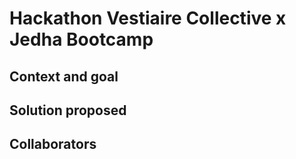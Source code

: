 # Hackathon Vestiaire Collective x Jedha Bootcamp

## Context and goal

## Solution proposed

## Collaborators
